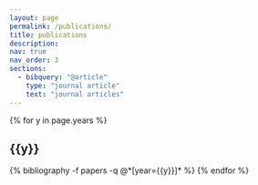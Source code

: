 ```yaml
---
layout: page
permalink: /publications/
title: publications
description:
nav: true
nav_order: 3
sections: 
  - bibquery: "@article"
    type: "journal article"
    text: "journal articles"
---
```


<!-- _pages/publications.md -->
<div class="publications">
{% for y in page.years %}
  <h2 class="year text-left">{{y}}</h2>
  {% bibliography -f papers -q @*[year={{y}}]* %}
{% endfor %}
    
</div>